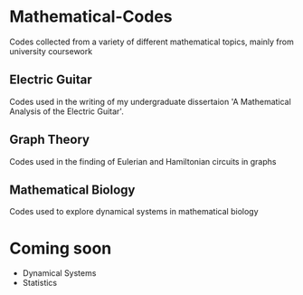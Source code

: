 # Mathematical-Codes

Codes collected from a variety of different mathematical topics, mainly from university coursework

## Electric Guitar
Codes used in the writing of my undergraduate dissertaion 'A Mathematical Analysis of the Electric Guitar'.

## Graph Theory
Codes used in the finding of Eulerian and Hamiltonian circuits in graphs

## Mathematical Biology
Codes used to explore dynamical systems in mathematical biology

# Coming soon 
- Dynamical Systems 
- Statistics